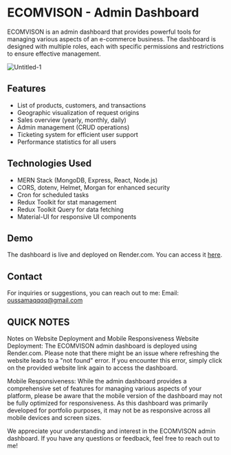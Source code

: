 # ECOMVISON - Admin Dashboard

ECOMVISON is an admin dashboard that provides powerful tools for managing various aspects of an e-commerce business. The dashboard is designed with multiple roles, each with specific permissions and restrictions to ensure effective management.

![Untitled-1](https://github.com/Oussama-Chaoui/FullStack_dashboard/assets/87814988/0f368437-8a43-45dc-9287-9f046d1874f5)

## Features

- List of products, customers, and transactions
- Geographic visualization of request origins
- Sales overview (yearly, monthly, daily)
- Admin management (CRUD operations)
- Ticketing system for efficient user support
- Performance statistics for all users

## Technologies Used

- MERN Stack (MongoDB, Express, React, Node.js)
- CORS, dotenv, Helmet, Morgan for enhanced security
- Cron for scheduled tasks
- Redux Toolkit for stat management
- Redux Toolkit Query for data fetching
- Material-UI for responsive UI components

## Demo

The dashboard is live and deployed on Render.com. You can access it [here](https://admin-frontend-aiqq.onrender.com).

## Contact

For inquiries or suggestions, you can reach out to me:
Email: oussamaqqqq@gmail.com


## QUICK NOTES

Notes on Website Deployment and Mobile Responsiveness
Website Deployment: The ECOMVISON admin dashboard is deployed using Render.com. Please note that there might be an issue where refreshing the website leads to a "not found" error. If you encounter this error, simply click on the provided website link again to access the dashboard.

Mobile Responsiveness: While the admin dashboard provides a comprehensive set of features for managing various aspects of your platform, please be aware that the mobile version of the dashboard may not be fully optimized for responsiveness. As this dashboard was primarily developed for portfolio purposes, it may not be as responsive across all mobile devices and screen sizes.

We appreciate your understanding and interest in the ECOMVISON admin dashboard. If you have any questions or feedback, feel free to reach out to me!
